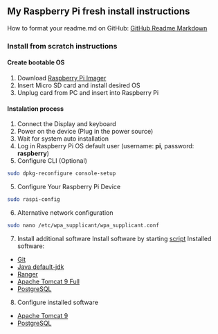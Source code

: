 ## My Raspberry Pi fresh install instructions
How to format your readme.md on GitHub: [GitHub Readme Markdown](https://guides.github.com/features/mastering-markdown/)

### Install from scratch instructions

#### Create bootable OS

1. Download [Raspberry Pi Imager](https://www.raspberrypi.org/software/)
2. Insert Micro SD card and install desired OS
3. Unplug card from PC and insert into Raspberry Pi

#### Instalation process

1. Connect the Display and keyboard
2. Power on the device (Plug in the power source)
3. Wait for system auto installation
4. Log in Raspberry Pi OS default user (username: **pi**, password: **raspberry**)
4. Configure CLI (Optional)
```bash
sudo dpkg-reconfigure console-setup
```
5. Configure Your Raspberry Pi Device
```bash
sudo raspi-config
```
6. Alternative network configuration
```bash
sudo nano /etc/wpa_supplicant/wpa_supplicant.conf
```

7. Install additional software
Install software by starting [script](https://github.com/crazieNephilim/crazie_scripts/blob/master/raspberry_scripts/raspberry_resources/rspberry_pi_4_small_home_server.sh)
Installed software:
- [Git](https://git-scm.com/)
- [Java default-jdk](https://packages.debian.org/stretch/default-jdk)
- [Ranger](https://github.com/ranger/ranger)
- [Apache Tomcat 9 Full](https://tomcat.apache.org/index.html)
- [PostgreSQL](https://www.postgresql.org/)

8. Configure installed software

- [Apache Tomcat 9](https://github.com/crazieNephilim/crazie_scripts/tree/master/raspberry_scripts/raspberry_resources/README_TOMCAT9.md)
- [PostgreSQL](https://github.com/crazieNephilim/crazie_scripts/tree/master/raspberry_scripts/raspberry_resources/README_POSTGRESQL.md)
